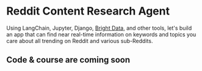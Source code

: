 # Reddit Content Research Agent

Using LangChain, Jupyter, Django, [Bright Data](https://kirr.co/9i3tja), and other tools, let's build an app that can find near real-time information on keywords and topics you care about all trending on Reddit and various sub-Reddits.


## Code & course are coming soon

